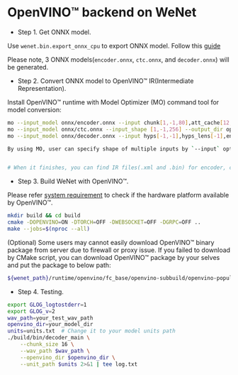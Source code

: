 # OpenVINO™ backend on WeNet

* Step 1. Get ONNX model.

Use `wenet.bin.export_onnx_cpu` to export ONNX model. Follow this [guide](https://github.com/wenet-e2e/wenet/blob/main/runtime/onnxruntime/README.md)

Please note, 3 ONNX models(`encoder.onnx`, `ctc.onnx`, and `decoder.onnx`) will be generated.

* Step 2. Convert ONNX model to OpenVINO™ IR(Intermediate Representation).

Install OpenVINO™ runtime with Model Optimizer (MO) command tool for model conversion:

``` sh
mo --input_model onnx/encoder.onnx --input chunk[1,-1,80],att_cache[12,4,-1,128],cnn_cache[12,1,256,7] --output_dir openvino 
mo --input_model onnx/ctc.onnx --input_shape [1,-1,256] --output_dir openvino 
mo --input_model onnx/decoder.onnx --input hyps[-1,-1],hyps_lens[-1],encoder_out[1,-1,256]  --output_dir openvino

By using MO, user can specify shape of multiple inputs by `--input` option, or just directly provide `--input_shape` for single input model. To enable the dynamic shape support for inference, user can use `-1` or provide a range of input shape value, like `1..80`.Please refer the [usage guide of MO](https://docs.openvino.ai/latest/openvino_docs_MO_DG_Deep_Learning_Model_Optimizer_DevGuide.html).


# When it finishes, you can find IR files(.xml and .bin) for encoder, ctc and decoder.
```

* Step 3. Build WeNet with OpenVINO™.

Please refer [system requirement](https://github.com/openvinotoolkit/openvino#system-requirements) to check if the hardware platform available by OpenVINO™.

``` sh
mkdir build && cd build
cmake -DOPENVINO=ON -DTORCH=OFF -DWEBSOCKET=OFF -DGRPC=OFF ..
make --jobs=$(nproc --all)
```

(Optional) Some users may cannot easily download OpenVINO™ binary package from server due to firewall or proxy issue. If you failed to download by CMake script, you can download OpenVINO™ package by your selves and put the package to below path:

``` sh
${wenet_path}/runtime/openvino/fc_base/openvino-subbuild/openvino-populate-prefix/src/l_openvino_toolkit_ubuntu20_2022.3.0.9052.9752fafe8eb_x86_64.tgz
```

* Step 4. Testing.

``` sh
export GLOG_logtostderr=1
export GLOG_v=2
wav_path=your_test_wav_path
openvino_dir=your_model_dir
units=units.txt  # Change it to your model units path
./build/bin/decoder_main \
    --chunk_size 16 \
    --wav_path $wav_path \
    --openvino_dir $openvino_dir \
    --unit_path $units 2>&1 | tee log.txt
```
